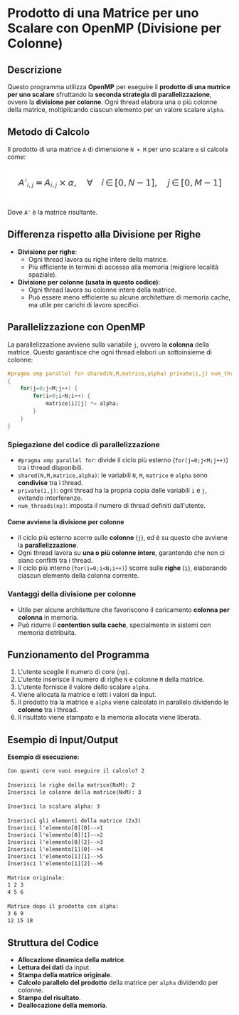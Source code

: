 # Prodotto di una Matrice per uno Scalare con OpenMP (Divisione per Colonne)

## Descrizione
Questo programma utilizza **OpenMP** per eseguire il **prodotto di una matrice per uno scalare** sfruttando la **seconda strategia di parallelizzazione**, ovvero la **divisione per colonne**. Ogni thread elabora una o più colonne della matrice, moltiplicando ciascun elemento per un valore scalare `alpha`.

## Metodo di Calcolo
Il prodotto di una matrice `A` di dimensione `N × M` per uno scalare `α` si calcola come:

![Formula del Prodotto Matrice-Scalare](prodotto_matrice_scalare.png)

Dove `A'` è la matrice risultante.

## Differenza rispetto alla Divisione per Righe
- **Divisione per righe**:
  - Ogni thread lavora su righe intere della matrice.
  - Più efficiente in termini di accesso alla memoria (migliore località spaziale).
- **Divisione per colonne (usata in questo codice)**:
  - Ogni thread lavora su colonne intere della matrice.
  - Può essere meno efficiente su alcune architetture di memoria cache, ma utile per carichi di lavoro specifici.

## Parallelizzazione con OpenMP
La parallelizzazione avviene sulla variabile `j`, ovvero la **colonna** della matrice. Questo garantisce che ogni thread elabori un sottoinsieme di colonne:

```c
#pragma omp parallel for shared(N,M,matrice,alpha) private(i,j) num_threads(np)
{
    for(j=0;j<M;j++) {
        for(i=0;i<N;i++) {
            matrice[i][j] *= alpha;
        }
    }
}
```

### **Spiegazione del codice di parallelizzazione**
- `#pragma omp parallel for`: divide il ciclo più esterno (`for(j=0;j<M;j++)`) tra i thread disponibili.
- `shared(N,M,matrice,alpha)`: le variabili `N`, `M`, `matrice` e `alpha` sono **condivise** tra i thread.
- `private(i,j)`: ogni thread ha la propria copia delle variabili `i` e `j`, evitando interferenze.
- `num_threads(np)`: imposta il numero di thread definiti dall'utente.

#### **Come avviene la divisione per colonne**
- Il ciclo più esterno scorre sulle **colonne** (`j`), ed è su questo che avviene la **parallelizzazione**.
- Ogni thread lavora su **una o più colonne intere**, garantendo che non ci siano conflitti tra i thread.
- Il ciclo più interno (`for(i=0;i<N;i++)`) scorre sulle **righe** (`i`), elaborando ciascun elemento della colonna corrente.

### **Vantaggi della divisione per colonne**
- Utile per alcune architetture che favoriscono il caricamento **colonna per colonna** in memoria.
- Può ridurre il **contention sulla cache**, specialmente in sistemi con memoria distribuita.

## Funzionamento del Programma
1. L'utente sceglie il numero di core (`np`).
2. L'utente inserisce il numero di righe `N` e colonne `M` della matrice.
3. L'utente fornisce il valore dello scalare `alpha`.
4. Viene allocata la matrice e letti i valori da input.
5. Il prodotto tra la matrice e `alpha` viene calcolato in parallelo dividendo le **colonne** tra i thread.
6. Il risultato viene stampato e la memoria allocata viene liberata.

## Esempio di Input/Output
**Esempio di esecuzione:**
```
Con quanti core vuoi eseguire il calcolo? 2

Inserisci le righe della matrice(NxM): 2
Inserisci le colonne della matrice(NxM): 3

Inserisci lo scalare alpha: 3

Inserisci gli elementi della matrice (2x3)
Inserisci l'elemento[0][0]-->1
Inserisci l'elemento[0][1]-->2
Inserisci l'elemento[0][2]-->3
Inserisci l'elemento[1][0]-->4
Inserisci l'elemento[1][1]-->5
Inserisci l'elemento[1][2]-->6

Matrice originale:
1 2 3 
4 5 6 

Matrice dopo il prodotto con alpha: 
3 6 9 
12 15 18 
```

## Struttura del Codice
- **Allocazione dinamica della matrice**.
- **Lettura dei dati** da input.
- **Stampa della matrice originale**.
- **Calcolo parallelo del prodotto** della matrice per `alpha` dividendo per colonne.
- **Stampa del risultato**.
- **Deallocazione della memoria**.


